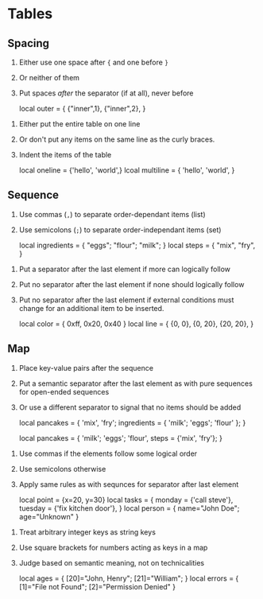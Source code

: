 <!-- vim: set noexpandtab :miv -->

# Tables

## Spacing

<!-- inner spaces -->
1. Either use one space after `{` and one before `}`
2. Or neither of them
3. Put spaces *after* the separator (if at all), never before

	local outer = { {"inner",1}, {"inner",2}, }

<!-- multiline -->
1. Either put the entire table on one line
2. Or don't put any items on the same line as the curly braces.
3. Indent the items of the table

	local oneline = {'hello', 'world',}
	lcoal multiline = {
		'hello',
		'world',
	}

## Sequence

<!-- comma for lists, semicolon for sets -->
1. Use commas (`,`) to separate order-dependant items (list)
2. Use semicolons (`;`) to separate order-independant items (set)

	local ingredients = { "eggs"; "flour"; "milk"; }
	local steps = { "mix", "fry", }

<!-- semantic last separator -->
1. Put a separator after the last element if more can logically follow
2. Put no separator after the last element if none should logically follow
3. Put no separator after the last element if external conditions must change
	 for an additional item to be inserted.

	local color = { 0xff, 0x20, 0x40 }
	local line = { {0, 0}, {0, 20}, {20, 20}, }

## Map

<!-- sequence first -->
1. Place key-value pairs after the sequence
2. Put a semantic separator after the last element as with pure sequences for
	open-ended sequences
3. Or use a different separator to signal that no items should be added

	local pancakes = {
		'mix', 'fry';
		ingredients = { 'milk'; 'eggs'; 'flour' };
	}

	local pancakes = {
		'milk'; 'eggs'; 'flour',
		steps = {'mix', 'fry'};
	}

<!--
	This last one looks a bit awkward, but the benefit of the added
	semantic meaning may well outweigh it looking a bit weird at first.
-->

<!-- commas for logical order -->
1. Use commas if the elements follow some logical order
2. Use semicolons otherwise
3. Apply same rules as with sequnces for separator after last element

	local point = {x=20, y=30}
	local tasks = { monday = {'call steve'}, tuesday = {'fix kitchen door'}, }
	local person = { name="John Doe"; age="Unknown" }

<!-- arbitrary integer keys -->
1. Treat arbitrary integer keys as string keys
2. Use square brackets for numbers acting as keys in a map
3. Judge based on semantic meaning, not on technicalities

	local ages = { [20]="John, Henry"; [21]="William"; }
	local errors = { [1]="File not Found"; [2]="Permission Denied" }
